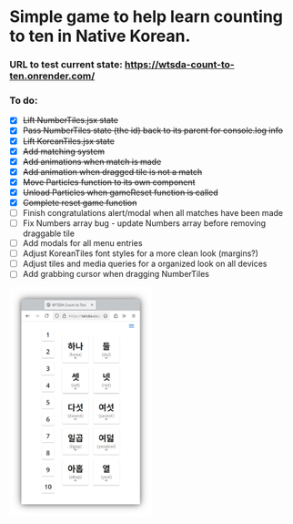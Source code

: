 # Simple game to help learn counting to ten in Native Korean.

### URL to test current state: https://wtsda-count-to-ten.onrender.com/

### To do:
- [x] ~~Lift NumberTiles.jsx state~~
- [x] ~~Pass NumberTiles state (the id) back to its parent for console.log info~~
- [x] ~~Lift KoreanTiles.jsx state~~
- [x] ~~Add matching system~~
- [x] ~~Add animations when match is made~~
- [x] ~~Add animation when dragged tile is not a match~~
- [x] ~~Move Particles function to its own component~~
- [x] ~~Unload Particles when gameReset function is called~~
- [x] ~~Complete reset game function~~
- [ ] Finish congratulations alert/modal when all matches have been made
- [ ] Fix Numbers array bug - update Numbers array before removing draggable tile
- [ ] Add modals for all menu entries
- [ ] Adjust KoreanTiles font styles for a more clean look (margins?)
- [ ] Adjust tiles and media queries for a organized look on all devices
- [ ] Add grabbing cursor when dragging NumberTiles

<img src="/public/alphaScreenshot1.png" width="250" />
